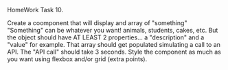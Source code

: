 HomeWork Task 10.

Create a coomponent that will display and array of "something"
"Something" can be whatever you want! animals, students, cakes, etc. But the object should have AT LEAST 2 properties... a "description" and a "value" for example.
That array should get populated simulating a call to an API. The "API call" should take 3 seconds.
Style the component as much as you want using flexbox and/or grid (extra points).